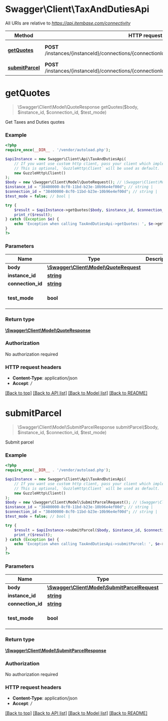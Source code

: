 # Swagger\Client\TaxAndDutiesApi

All URIs are relative to *https://api.itembase.com/connectivity*

Method | HTTP request | Description
------------- | ------------- | -------------
[**getQuotes**](TaxAndDutiesApi.md#getquotes) | **POST** /instances/{instanceId}/connections/{connectionId}/shipping/api/v2/tad/quotes | Get Taxes and Duties quotes
[**submitParcel**](TaxAndDutiesApi.md#submitparcel) | **POST** /instances/{instanceId}/connections/{connectionId}/shipping/api/v2/tad/submitOrder | Submit parcel

# **getQuotes**
> \Swagger\Client\Model\QuoteResponse getQuotes($body, $instance_id, $connection_id, $test_mode)

Get Taxes and Duties quotes

### Example
```php
<?php
require_once(__DIR__ . '/vendor/autoload.php');

$apiInstance = new Swagger\Client\Api\TaxAndDutiesApi(
    // If you want use custom http client, pass your client which implements `GuzzleHttp\ClientInterface`.
    // This is optional, `GuzzleHttp\Client` will be used as default.
    new GuzzleHttp\Client()
);
$body = new \Swagger\Client\Model\QuoteRequest(); // \Swagger\Client\Model\QuoteRequest | 
$instance_id = "38400000-8cf0-11bd-b23e-10b96e4ef00d"; // string | 
$connection_id = "38400000-8cf0-11bd-b23e-10b96e4ef00d"; // string | 
$test_mode = false; // bool | 

try {
    $result = $apiInstance->getQuotes($body, $instance_id, $connection_id, $test_mode);
    print_r($result);
} catch (Exception $e) {
    echo 'Exception when calling TaxAndDutiesApi->getQuotes: ', $e->getMessage(), PHP_EOL;
}
?>
```

### Parameters

Name | Type | Description  | Notes
------------- | ------------- | ------------- | -------------
 **body** | [**\Swagger\Client\Model\QuoteRequest**](../Model/QuoteRequest.md)|  |
 **instance_id** | [**string**](../Model/.md)|  |
 **connection_id** | [**string**](../Model/.md)|  |
 **test_mode** | **bool**|  | [optional] [default to false]

### Return type

[**\Swagger\Client\Model\QuoteResponse**](../Model/QuoteResponse.md)

### Authorization

No authorization required

### HTTP request headers

 - **Content-Type**: application/json
 - **Accept**: */*

[[Back to top]](#) [[Back to API list]](../../README.md#documentation-for-api-endpoints) [[Back to Model list]](../../README.md#documentation-for-models) [[Back to README]](../../README.md)

# **submitParcel**
> \Swagger\Client\Model\SubmitParcelResponse submitParcel($body, $instance_id, $connection_id, $test_mode)

Submit parcel

### Example
```php
<?php
require_once(__DIR__ . '/vendor/autoload.php');

$apiInstance = new Swagger\Client\Api\TaxAndDutiesApi(
    // If you want use custom http client, pass your client which implements `GuzzleHttp\ClientInterface`.
    // This is optional, `GuzzleHttp\Client` will be used as default.
    new GuzzleHttp\Client()
);
$body = new \Swagger\Client\Model\SubmitParcelRequest(); // \Swagger\Client\Model\SubmitParcelRequest | 
$instance_id = "38400000-8cf0-11bd-b23e-10b96e4ef00d"; // string | 
$connection_id = "38400000-8cf0-11bd-b23e-10b96e4ef00d"; // string | 
$test_mode = false; // bool | 

try {
    $result = $apiInstance->submitParcel($body, $instance_id, $connection_id, $test_mode);
    print_r($result);
} catch (Exception $e) {
    echo 'Exception when calling TaxAndDutiesApi->submitParcel: ', $e->getMessage(), PHP_EOL;
}
?>
```

### Parameters

Name | Type | Description  | Notes
------------- | ------------- | ------------- | -------------
 **body** | [**\Swagger\Client\Model\SubmitParcelRequest**](../Model/SubmitParcelRequest.md)|  |
 **instance_id** | [**string**](../Model/.md)|  |
 **connection_id** | [**string**](../Model/.md)|  |
 **test_mode** | **bool**|  | [optional] [default to false]

### Return type

[**\Swagger\Client\Model\SubmitParcelResponse**](../Model/SubmitParcelResponse.md)

### Authorization

No authorization required

### HTTP request headers

 - **Content-Type**: application/json
 - **Accept**: */*

[[Back to top]](#) [[Back to API list]](../../README.md#documentation-for-api-endpoints) [[Back to Model list]](../../README.md#documentation-for-models) [[Back to README]](../../README.md)

